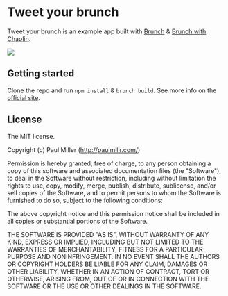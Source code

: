 # Tweet your brunch
Tweet your brunch is an example app built with [Brunch](http://brunch.io) &
[Brunch with Chaplin](https://github.com/paulmillr/brunch-with-chaplin).

![](http://brunch.io/images/screenshots/twitter.png)

## Getting started
Clone the repo and run `npm install` & `brunch build`.
See more info on the [official site](http://brunch.io).

## License
The MIT license.

Copyright (c) Paul Miller (http://paulmillr.com/)

Permission is hereby granted, free of charge, to any person obtaining a copy of
this software and associated documentation files (the "Software"), to deal in
the Software without restriction, including without limitation the rights to
use, copy, modify, merge, publish, distribute, sublicense, and/or sell copies
of the Software, and to permit persons to whom the Software is furnished to do
so, subject to the following conditions:

The above copyright notice and this permission notice shall be included in all
copies or substantial portions of the Software.

THE SOFTWARE IS PROVIDED "AS IS", WITHOUT WARRANTY OF ANY KIND, EXPRESS OR
IMPLIED, INCLUDING BUT NOT LIMITED TO THE WARRANTIES OF MERCHANTABILITY,
FITNESS FOR A PARTICULAR PURPOSE AND NONINFRINGEMENT. IN NO EVENT SHALL THE
AUTHORS OR COPYRIGHT HOLDERS BE LIABLE FOR ANY CLAIM, DAMAGES OR OTHER
LIABILITY, WHETHER IN AN ACTION OF CONTRACT, TORT OR OTHERWISE, ARISING FROM,
OUT OF OR IN CONNECTION WITH THE SOFTWARE OR THE USE OR OTHER DEALINGS IN THE
SOFTWARE.
